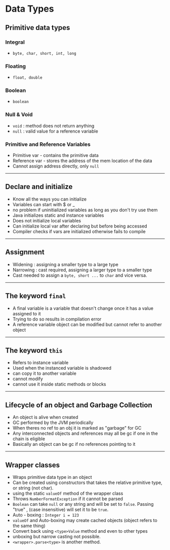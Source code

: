 # Data Types

## Primitive data types

### Integral

- ``` byte, char, short, int, long ```

### Floating

- ``` float, double ```

### Boolean

- ``` boolean ```

### Null & Void

- ``` void ``` : method does not return anything
- ``` null ``` : valid value for a reference variable

### Primitive and Reference Variables

- Primitive var - contains the primitive data
- Reference var - stores the address of the mem location of the data
- Cannot assign address directly, only ``` null ```

---

## Declare and initialize

- Know all the ways you can initialize
- Variables can start with $ or _
- no problem if uninitialized variables as long as you don't try use them
- Java initializes static and instance variables
- Does not initialize local variables
- Can initialize local var after declaring but before being accessed
- Compiler checks if vars are initialized otherwise fails to compile

---

## Assignment

- Widening : assigning a smaller type to a large type
- Narrowing : cast required, assigning a larger type to a smaller type
- Cast needed to assign a ``` byte, short ... ``` to ``` char ``` and vice versa.

---

## The keyword ``` final ```

- A final variable is a variable that doesn't change once it has a value assigned to it
- Trying  to do so results in compilation error
- A reference variable object can be modified but cannot refer to another object

---

## The keyword ``` this ```

- Refers to instance variable
- Used when the instanced variable is shadowed
- can copy it to another variable
- cannot modify
- cannot use it inside static methods or blocks

---

## Lifecycle of an object and Garbage Collection

- An object is alive when created
- GC performed by the JVM periodically
- When theres no ref to an obj it is marked as "garbage" for GC
- Any interconnected objects and references may all be gc if one in the chain is eligible
- Basically an object can be gc if no references pointing to it

---

## Wrapper classes

- Wraps primitive data type in an object  
- Can be created using constructors that takes the relative primitive type, or string (not char).
- using the static ``` valueOf ``` method of the wrapper class
- Throws ```NumberFormatException``` if it cannot be parsed
- ``` Boolean ``` can take ``` null ``` or any string and will be set to ```false```. Passing "true" , (case insensitive) will set it to be ```true```.
- Auto - boxing : ``` Integer i = 123 ```
- ``` valueOf ``` and Auto-boxing may create cached objects (object refers to the same thing)
- Convert back using ``` <type>Value ``` method and even to other types
- unboxing but narrow casting not possible.
- ``` <wrapper>.parse<type> ``` is another method.
